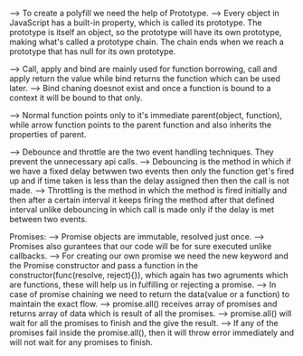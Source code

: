--> To create a polyfill we need the help of Prototype.
--> Every object in JavaScript has a built-in property, which is called its prototype. The prototype is itself an object, so the prototype will have its own prototype, making what's called a prototype chain. The chain ends when we reach a prototype that has null for its own prototype.

--> Call, apply and bind are mainly used for function borrowing, call and apply return the value while bind returns the function which can be used later.
--> Bind chaning doesnot exist and once a function is bound to a context it will be bound to that only.

--> Normal function points only to it's immediate parent(object, function), while arrow function points to the parent function and also inherits the properties of parent.

--> Debounce and throttle are the two event handling techniques. They prevent the unnecessary api calls.
--> Debouncing is the method in which if we have a fixed delay betwwen two events then only the function get's fired up and if time taken is less than the delay assigned then then the call is not made.
--> Throttling is the method in which the method is fired initially and then after a certain interval it keeps firing the method after that defined interval unlike debouncing in which call is made only if the delay is met between two events.

Promises:
--> Promise objects are immutable, resolved just once.
--> Promises also gurantees that our code will be for sure executed unlike callbacks.
--> For creating our own promise we need the new keyword and the Promise constructor and pass a function in the constructor(func(resolve, reject){}), which again has two agruments which are functions, these will help us in fulfilling or rejecting a promise.
--> In case of promise chaining we need to return the data(value or a function) to maintain the exact flow.
--> promise.all() receives array of promises and returns array of data which is result of all the promises.
--> promise.all() will wait for all the promises to finish and the give the result.
--> If any of the promises fail inside the promise.all(), then it will throw error immediately and will not wait for any promises to finish.
